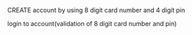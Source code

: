 CREATE account by using 8 digit card number and 4 digit pin

login to account(validation of 8 digit card number and pin)

